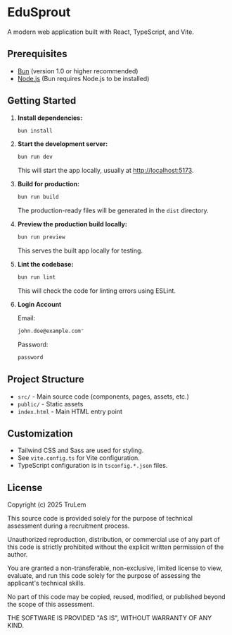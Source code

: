 # EduSprout

A modern web application built with React, TypeScript, and Vite.

## Prerequisites

- [Bun](https://bun.sh/) (version 1.0 or higher recommended)
- [Node.js](https://nodejs.org/) (Bun requires Node.js to be installed)

## Getting Started

1. **Install dependencies:**

   ```bash
   bun install
   ```

2. **Start the development server:**

   ```bash
   bun run dev
   ```

   This will start the app locally, usually at [http://localhost:5173](http://localhost:5173).

3. **Build for production:**

   ```bash
   bun run build
   ```

   The production-ready files will be generated in the `dist` directory.

4. **Preview the production build locally:**

   ```bash
   bun run preview
   ```

   This serves the built app locally for testing.

5. **Lint the codebase:**

   ```bash
   bun run lint
   ```

   This will check the code for linting errors using ESLint.

6. **Login Account**

   Email:

   ```bash
   john.doe@example.com"
   ```

   Password:

   ```bash
   password
   ```

## Project Structure

- `src/` - Main source code (components, pages, assets, etc.)
- `public/` - Static assets
- `index.html` - Main HTML entry point

## Customization

- Tailwind CSS and Sass are used for styling.
- See `vite.config.ts` for Vite configuration.
- TypeScript configuration is in `tsconfig.*.json` files.

## License

Copyright (c) 2025 TruLem

This source code is provided solely for the purpose of technical assessment during a recruitment process.

Unauthorized reproduction, distribution, or commercial use of any part of this code is strictly prohibited without the explicit written permission of the author.

You are granted a non-transferable, non-exclusive, limited license to view, evaluate, and run this code solely for the purpose of assessing the applicant's technical skills.

No part of this code may be copied, reused, modified, or published beyond the scope of this assessment.

THE SOFTWARE IS PROVIDED "AS IS", WITHOUT WARRANTY OF ANY KIND.
